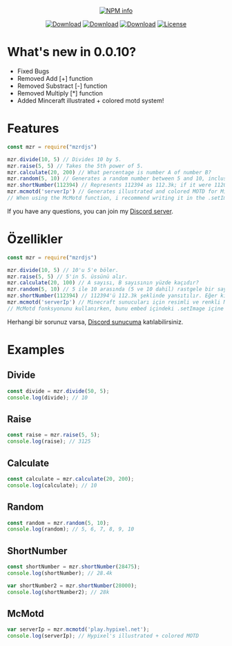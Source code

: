 <div align="center">
<p>
   <a href="https://nodei.co/npm/mzrdjs/"><img src="https://nodei.co/npm/mzrdjs.png?downloads=true&stars=true" alt="NPM info" /></a>
 </p>
<p>
    <a href="https://www.npmjs.com/package/mzrdjs"><img src="https://img.shields.io/npm/dt/mzrdjs.svg?style=flat-square" alt="Download" /></a>
    <a href="https://www.npmjs.com/package/mzrdjs"><img src="https://img.shields.io/npm/dw/mzrdjs.svg?style=flat-square" alt="Download" /></a>
    <a href="https://www.npmjs.com/package/mzrdjs"><img src="https://img.shields.io/npm/dm/mzrdjs.svg?style=flat-square" alt="Download" /></a>
    <a href="https://www.npmjs.com/package/mzrdjs"><img src="https://img.shields.io/npm/l/mzrdjs.svg?style=flat-square" alt="License" /></a>
 </p>
</div>

# What's new in 0.0.10?
- Fixed Bugs
- Removed Add [+] function
- Removed Substract [-] function
- Removed Multiply [*] function
- Added Minceraft illustrated + colored motd system!

# Features

```js
const mzr = require("mzrdjs")

mzr.divide(10, 5) // Divides 10 by 5.
mzr.raise(5, 5) // Takes the 5th power of 5.
mzr.calculate(20, 200) // What percentage is number A of number B?
mzr.random(5, 10) // Generates a random number between 5 and 10, inclusive.
mzr.shortNumber(112394) // Represents 112394 as 112.3k; if it were 112000, it would be represented as 112k.
mzr.mcmotd('serverIp') // Generates illustrated and colored MOTD for Minceraft servers.
// When using the McMotd function, i recommend writing it in the .setImage in the embed.
```
If you have any questions, you can join my [Discord server](https://discord.gg/mzrdev).


# Özellikler

```js
const mzr = require("mzrdjs")

mzr.divide(10, 5) // 10'u 5'e böler.
mzr.raise(5, 5) // 5'in 5. üssünü alır.
mzr.calculate(20, 100) // A sayısı, B sayısının yüzde kaçıdır?
mzr.random(5, 10) // 5 ile 10 arasında (5 ve 10 dahil) rastgele bir sayı oluşturur.
mzr.shortNumber(112394) // 112394'ü 112.3k şeklinde yansıtılır. Eğer ki 112000 olsaydı 112k olarak yansıtılırdı.
mzr.mcmotd('serverIp') // Minecraft sunucuları için resimli ve renkli MOTD oluşturur.
// McMotd fonksyonunu kullanırken, bunu embed içindeki .setImage içine yazmanızı öneririm.
```
Herhangi bir sorunuz varsa, [Discord sunucuma](https://discord.gg/mzrdev) katılabilirsiniz.

# Examples

## Divide
```js
const divide = mzr.divide(50, 5);
console.log(divide); // 10
```
## Raise
```js
const raise = mzr.raise(5, 5);
console.log(raise); // 3125
```
## Calculate
```js
const calculate = mzr.calculate(20, 200);
console.log(calculate); // 10
```
## Random
```js
const random = mzr.random(5, 10);
console.log(random); // 5, 6, 7, 8, 9, 10
```
## ShortNumber
```js
const shortNumber = mzr.shortNumber(28475);
console.log(shortNumber); // 28.4k

var shortNumber2 = mzr.shortNumber(28000);
console.log(shortNumber2); // 28k
```
## McMotd
```js
var serverIp = mzr.mcmotd('play.hypixel.net');
console.log(serverIp); // Hypixel's illustrated + colored MOTD
```
